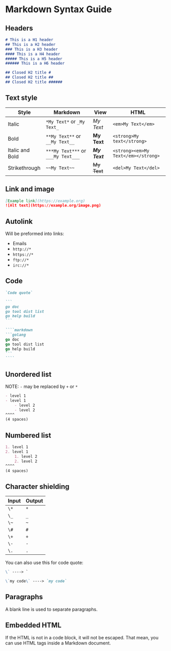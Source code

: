 # Markdown Syntax Guide
## Headers
```markdown
# This is a H1 header
## This is a H2 header
### This is a H3 header
#### This is a H4 header
##### This is a H5 header
###### This is a H6 header
```

```markdown
## Closed H2 title #
## Closed H2 title ##
## Closed H2 title ######
```



## Text style
| Style           | Markdown                           | View          | HTML                                |
| --------------- | ---------------------------------- | ------------- | ----------------------------------- |
| Italic          | `*My Text*` or `_My Text_`         | *My Text*     | `<em>My Text</em>`                  |
| Bold            | `**My Text**` or `__My Text__`     | **My Text**   | `<strong>My text</strong>`          |
| Italic and Bold | `***My Text***` or `___My Text___` | ***My Text*** | `<strong><em>My Text</em></strong>` |
| Strikethrough   | `~~My Text~~`                      | ~~My Text~~   | `<del>My Text</del>`                |


## Link and image
```markdown
[Example link](https://example.org)
![Alt text](https://example.org/image.png)
```


## Autolink
Will be preformed into links:
- Emails
- `http://*`
- `https://*`
- `ftp://*`
- `irc://*`


## Code
```markdown
`Code quote`
```

````markdown 
```
go doc
go tool dist list
go help build
```
````

`````markdown
````markdown
```golang
go doc
go tool dist list
go help build
```
````
`````

## Unordered list
NOTE: `-` may be replaced by `+` or `*`

```markdown
- level 1
- level 1
    - level 2
    - level 2
^^^^
(4 spaces)
```


## Numbered list
```markdown
1. level 1
2. level 1
    1. level 2
    2. level 2
^^^^
(4 spaces)
```

## Character shielding
| Input | Output |
| ----- | ------ |
| `\*`  | `*`    |
| `\_`  | `_`    |
| `\~`  | `~`    |
| `\#`  | `#`    |
| `\+`  | `+`    |
| `\-`  | `-`    |
| `\.`  | `.`    |

You can also use this for code quote:
```markdown
\` ----> `

\`my code\` ----> `my code`
```



## Paragraphs
A blank line is used to separate paragraphs.


## Embedded HTML
If the HTML is not in a code block, it will not be escaped.
That mean, you can use HTML tags inside a Markdown document.
